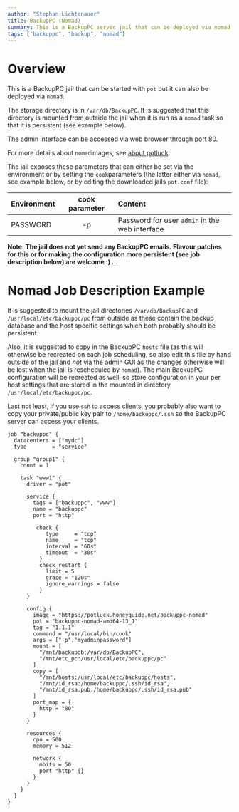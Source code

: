 ```yaml
---
author: "Stephan Lichtenauer"
title: BackupPC (Nomad)
summary: This is a BackupPC server jail that can be deployed via nomad.
tags: ["backuppc", "backup", "nomad"]
---
```


# Overview

This is a BackupPC jail that can be started with ```pot``` but it can also be deployed via ```nomad```.

The storage directory is in ```/var/db/BackupPC```.
It is suggested that this directory is mounted from outside the jail when it is run as a ```nomad``` task so that it is persistent (see example below).

The admin interface can be accessed via web browser through port 80.

For more details about ```nomad```images, see [about potluck](https://potluck.honeyguide.net/micro/about-potluck/).

The jail exposes these parameters that can either be set via the environment or by setting the ```cook```parameters (the latter either via ```nomad```, see example below, or by editing the downloaded jails ```pot.conf``` file):

| Environment      | cook parameter     | Content      |
| :--------------- | :----------------: | :-----------|
| PASSWORD         | -p              | Password for user ```admin``` in the web interface |

**Note: The jail does not yet send any BackupPC emails. Flavour patches for this or for making the configuration more persistent (see job description below) are welcome :) ...**

# Nomad Job Description Example

It is suggested to mount the jail directories ```/var/db/BackupPC``` and ```/usr/local/etc/backuppc/pc``` from outside as these contain the backup database and the host specific settings which both probably should be persistent.

Also, it is suggested to copy in the BackupPC ```hosts``` file (as this will otherwise be recreated on each job scheduling, so also edit this file by hand outside of the jail and *not* via the admin GUI as the changes otherwise will be lost when the jail is rescheduled by ```nomad```). The main BackupPC configuration will be recreated as well, so store configuration in your per host settings that are stored in the mounted in directory ```/usr/local/etc/backuppc/pc```.

Last not least, if you use ```ssh``` to access clients, you probably also want to copy your private/public key pair to ```/home/backuppc/.ssh``` so the BackupPC server can access your clients.

```
job "backuppc" {
  datacenters = ["mydc"]
  type        = "service"

  group "group1" {
    count = 1

    task "www1" {
      driver = "pot"

      service {
        tags = ["backuppc", "www"]
        name = "backuppc"
        port = "http"

         check {
            type     = "tcp"
            name     = "tcp"
            interval = "60s"
            timeout  = "30s"
          }
          check_restart {
            limit = 5
            grace = "120s"
            ignore_warnings = false
          }
      }

      config {
        image = "https://potluck.honeyguide.net/backuppc-nomad"
        pot = "backuppc-nomad-amd64-13_1"
        tag = "1.1.1"
        command = "/usr/local/bin/cook"
        args = ["-p","myadminpassword"]
        mount = [
          "/mnt/backupdb:/var/db/BackupPC",
          "/mnt/etc_pc:/usr/local/etc/backuppc/pc"
        ]
        copy = [
          "/mnt/hosts:/usr/local/etc/backuppc/hosts",
          "/mnt/id_rsa:/home/backuppc/.ssh/id_rsa",
          "/mnt/id_rsa.pub:/home/backuppc/.ssh/id_rsa.pub"
        ]
        port_map = {
          http = "80"
        }
      }

      resources {
        cpu = 500
        memory = 512

        network {
          mbits = 50
          port "http" {}
        }
      }
    }
  }
}
```

